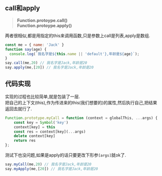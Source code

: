 ## call和apply

> **Function.protoype.call()**  
**Function.protoype.apply()** 

两者很相似,都是用指定的this来调用函数,只是参数上call是列表,apply是数组.

```js
const me = { name: 'Jack' }
function say(age) {
  console.log(`我名字是${this.name || 'default'},年龄是${age}`);
}
say.call(me,20) // 我名字是Jack,年龄是20
say.apply(me,[20]) // 我名字是Jack,年龄是20
```

## 代码实现
实现的过程也比较简单,就是包装了一层.  
把自己的上下文(this),作为传进来的this(我们想要的)的属性,然后执行自己,把结果返回去就行了.  
```js
Function.prototype.myCall = function (context = globalThis, ...args) {
    const key = Symbol('key')
    context[key] = this
    const res = context[key](...args)
    delete context[key]
    return res
};
```
测试下也没问题,如果是apply的话只要更改下形参`[args]`就ok了.
```js
say.myCall(me,20) // 我名字是Jack,年龄是20
say.myApply(me,[20]) // 我名字是Jack,年龄是20
```

